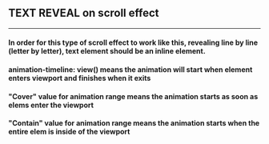 ## TEXT REVEAL on scroll effect
___

#### In order for this type of scroll effect to work like this, revealing line by line (letter by letter), text element should be an inline element.

#### animation-timeline: view() means the animation will start when element enters viewport and finishes when it exits 

#### "Cover" value for animation range means the animation starts as soon as elems enter the viewport
#### "Contain" value for animation range means the animation starts when the entire elem is inside of the viewport
